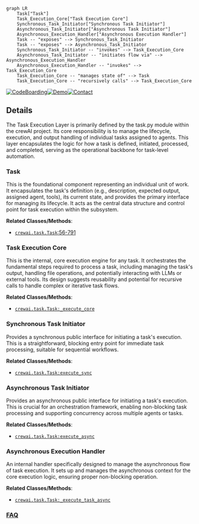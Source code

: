 ```mermaid
graph LR
    Task["Task"]
    Task_Execution_Core["Task Execution Core"]
    Synchronous_Task_Initiator["Synchronous Task Initiator"]
    Asynchronous_Task_Initiator["Asynchronous Task Initiator"]
    Asynchronous_Execution_Handler["Asynchronous Execution Handler"]
    Task -- "exposes" --> Synchronous_Task_Initiator
    Task -- "exposes" --> Asynchronous_Task_Initiator
    Synchronous_Task_Initiator -- "invokes" --> Task_Execution_Core
    Asynchronous_Task_Initiator -- "initiates flow via" --> Asynchronous_Execution_Handler
    Asynchronous_Execution_Handler -- "invokes" --> Task_Execution_Core
    Task_Execution_Core -- "manages state of" --> Task
    Task_Execution_Core -- "recursively calls" --> Task_Execution_Core
```

[![CodeBoarding](https://img.shields.io/badge/Generated%20by-CodeBoarding-9cf?style=flat-square)](https://github.com/CodeBoarding/CodeBoarding)[![Demo](https://img.shields.io/badge/Try%20our-Demo-blue?style=flat-square)](https://www.codeboarding.org/demo)[![Contact](https://img.shields.io/badge/Contact%20us%20-%20contact@codeboarding.org-lightgrey?style=flat-square)](mailto:contact@codeboarding.org)

## Details

The Task Execution Layer is primarily defined by the task.py module within the crewAI project. Its core responsibility is to manage the lifecycle, execution, and output handling of individual tasks assigned to agents. This layer encapsulates the logic for how a task is defined, initiated, processed, and completed, serving as the operational backbone for task-level automation.

### Task
This is the foundational component representing an individual unit of work. It encapsulates the task's definition (e.g., description, expected output, assigned agent, tools), its current state, and provides the primary interface for managing its lifecycle. It acts as the central data structure and control point for task execution within the subsystem.


**Related Classes/Methods**:

- <a href="https://github.com/crewAIInc/crewAI/blob/main/src/crewai/task.py#L56-L791" target="_blank" rel="noopener noreferrer">`crewai.task.Task`:56-791</a>


### Task Execution Core
This is the internal, core execution engine for any task. It orchestrates the fundamental steps required to process a task, including managing the task's output, handling file operations, and potentially interacting with LLMs or external tools. Its design suggests reusability and potential for recursive calls to handle complex or iterative task flows.


**Related Classes/Methods**:

- <a href="https://github.com/crewAIInc/crewAI/blob/main/src/crewai/task.py" target="_blank" rel="noopener noreferrer">`crewai.task.Task:_execute_core`</a>


### Synchronous Task Initiator
Provides a synchronous public interface for initiating a task's execution. This is a straightforward, blocking entry point for immediate task processing, suitable for sequential workflows.


**Related Classes/Methods**:

- <a href="https://github.com/crewAIInc/crewAI/blob/main/src/crewai/task.py" target="_blank" rel="noopener noreferrer">`crewai.task.Task:execute_sync`</a>


### Asynchronous Task Initiator
Provides an asynchronous public interface for initiating a task's execution. This is crucial for an orchestration framework, enabling non-blocking task processing and supporting concurrency across multiple agents or tasks.


**Related Classes/Methods**:

- <a href="https://github.com/crewAIInc/crewAI/blob/main/src/crewai/task.py" target="_blank" rel="noopener noreferrer">`crewai.task.Task:execute_async`</a>


### Asynchronous Execution Handler
An internal handler specifically designed to manage the asynchronous flow of task execution. It sets up and manages the asynchronous context for the core execution logic, ensuring proper non-blocking operation.


**Related Classes/Methods**:

- <a href="https://github.com/crewAIInc/crewAI/blob/main/src/crewai/task.py" target="_blank" rel="noopener noreferrer">`crewai.task.Task:_execute_task_async`</a>




### [FAQ](https://github.com/CodeBoarding/GeneratedOnBoardings/tree/main?tab=readme-ov-file#faq)